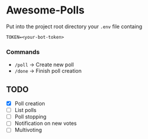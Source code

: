 # Awesome-Polls
Put into the project root directory your `.env` file containg 
```
TOKEN=<your-bot-token>
```
### Commands
- `/poll` -> Create new poll
- `/done` -> Finish poll creation

## TODO
- [X] Poll creation
- [ ] List polls
- [ ] Poll stopping
- [ ] Notification on new votes
- [ ] Multivoting
